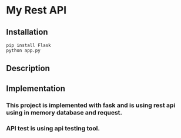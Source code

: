# My Rest API

## Installation

```
pip install Flask
python app.py

```

## Description 



## Implementation

### This project is implemented with fask and is using rest api using in memory database and request.
### API test is using api testing tool.
 

